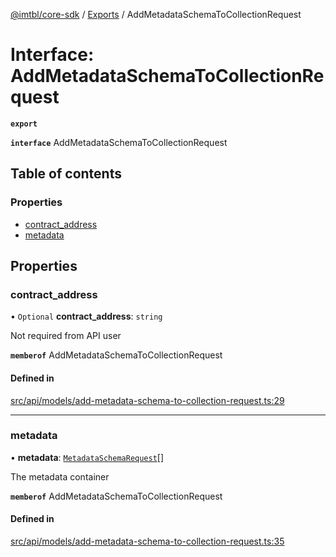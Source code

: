 [@imtbl/core-sdk](../README.md) / [Exports](../modules.md) / AddMetadataSchemaToCollectionRequest

# Interface: AddMetadataSchemaToCollectionRequest

**`export`** 

**`interface`** AddMetadataSchemaToCollectionRequest

## Table of contents

### Properties

- [contract\_address](AddMetadataSchemaToCollectionRequest.md#contract_address)
- [metadata](AddMetadataSchemaToCollectionRequest.md#metadata)

## Properties

### contract\_address

• `Optional` **contract\_address**: `string`

Not required from API user

**`memberof`** AddMetadataSchemaToCollectionRequest

#### Defined in

[src/api/models/add-metadata-schema-to-collection-request.ts:29](https://github.com/immutable/imx-core-sdk/blob/7204457/src/api/models/add-metadata-schema-to-collection-request.ts#L29)

___

### metadata

• **metadata**: [`MetadataSchemaRequest`](MetadataSchemaRequest.md)[]

The metadata container

**`memberof`** AddMetadataSchemaToCollectionRequest

#### Defined in

[src/api/models/add-metadata-schema-to-collection-request.ts:35](https://github.com/immutable/imx-core-sdk/blob/7204457/src/api/models/add-metadata-schema-to-collection-request.ts#L35)
